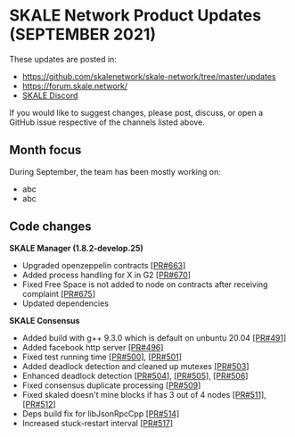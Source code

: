 # SKALE Network Product Updates (SEPTEMBER 2021)

These updates are posted in: 

-   <https://github.com/skalenetwork/skale-network/tree/master/updates>
-   <https://forum.skale.network/>
-   [SKALE Discord](https://discord.gg/vvUtWJB)

If you would like to suggest changes, please post, discuss, or open a GitHub issue respective of the channels listed above.

## Month focus

During September, the team has been mostly working on:

-   abc
-   abc


## Code changes

**SKALE Manager (1.8.2-develop.25)**

-   Upgraded openzeppelin contracts [\[PR#663\]](https://github.com/skalenetwork/skale-manager/pull/663)
-   Added process handling for X in G2 [\[PR#670\]](https://github.com/skalenetwork/skale-manager/pull/670)
-   Fixed Free Space is not added to node on contracts after receiving complaint [\[PR#675\]](https://github.com/skalenetwork/skale-manager/pull/675)
-   Updated dependencies

**SKALE Consensus**

-   Added build with g++ 9.3.0 which is default on unbuntu 20.04 [\[PR#491\]](https://github.com/skalenetwork/skale-consensus/pull/491)
-   Added facebook http server [\[PR#496\]](https://github.com/skalenetwork/skale-consensus/pull/496)
-   Fixed test running time [\[PR#500\]](https://github.com/skalenetwork/skale-consensus/pull/500), [\[PR#501\]](https://github.com/skalenetwork/skale-consensus/pull/501)
-   Added deadlock detection and cleaned up mutexes [\[PR#503\]](https://github.com/skalenetwork/skale-consensus/pull/503)
-   Enhanced deadlock detection [\[PR#504\]](https://github.com/skalenetwork/skale-consensus/pull/504), [\[PR#505\]](https://github.com/skalenetwork/skale-consensus/pull/505), [\[PR#506\]](https://github.com/skalenetwork/skale-consensus/pull/506)
-   Fixed consensus duplicate processing [\[PR#509\]](https://github.com/skalenetwork/skale-consensus/pull/509)
-   Fixed skaled doesn't mine blocks if has 3 out of 4 nodes [\[PR#511\]](https://github.com/skalenetwork/skale-consensus/pull/511), [\[PR#512\]](https://github.com/skalenetwork/skale-consensus/pull/512)
-   Deps build fix for libJsonRpcCpp [\[PR#514\]](https://github.com/skalenetwork/skale-consensus/pull/514)
-   Increased stuck-restart interval [\[PR#517\]](https://github.com/skalenetwork/skale-consensus/pull/517)
